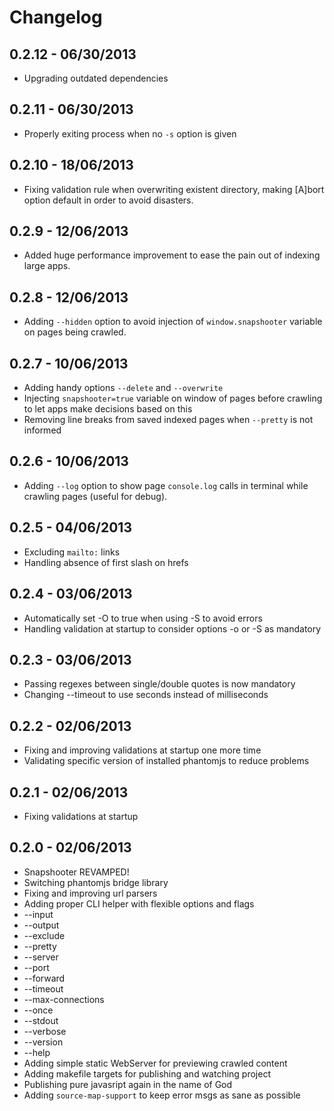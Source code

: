# Changelog

## 0.2.12 - 06/30/2013
 * Upgrading outdated dependencies

## 0.2.11 - 06/30/2013
 * Properly exiting process when no `-s` option is given

## 0.2.10 - 18/06/2013
 * Fixing validation rule when overwriting existent directory, making [A]bort
 option default in order to avoid disasters.

## 0.2.9 - 12/06/2013
 * Added huge performance improvement to ease the pain out of indexing large
 apps.

## 0.2.8 - 12/06/2013
 * Adding `--hidden` option to avoid injection of `window.snapshooter` variable
 on pages being crawled.

## 0.2.7 - 10/06/2013
 * Adding handy options `--delete` and `--overwrite`
 * Injecting `snapshooter=true` variable on window of pages before crawling to
 let apps make decisions based on this
 * Removing line breaks from saved indexed pages when `--pretty` is not informed

## 0.2.6 - 10/06/2013
 * Adding `--log` option to show page `console.log` calls in terminal while
 crawling pages (useful for debug).

## 0.2.5 - 04/06/2013
 * Excluding `mailto:` links
 * Handling absence of first slash on hrefs

## 0.2.4 - 03/06/2013
 * Automatically set -O to true when using -S to avoid errors
 * Handling validation at startup to consider options -o or -S as mandatory 

## 0.2.3 - 03/06/2013
 * Passing regexes between single/double quotes is now mandatory
 * Changing --timeout to use seconds instead of milliseconds

## 0.2.2 - 02/06/2013
 * Fixing and improving validations at startup one more time
 * Validating specific version of installed phantomjs to reduce problems

## 0.2.1 - 02/06/2013
 * Fixing validations at startup

## 0.2.0 - 02/06/2013
 * Snapshooter REVAMPED!
 * Switching phantomjs bridge library
 * Fixing and improving url parsers
 * Adding proper CLI helper with flexible options and flags
  * --input
  * --output
  * --exclude
  * --pretty
  * --server
  * --port
  * --forward
  * --timeout
  * --max-connections
  * --once
  * --stdout
  * --verbose
  * --version
  * --help
 * Adding simple static WebServer for previewing crawled content
 * Adding makefile targets for publishing and watching project
 * Publishing pure javasript again in the name of God
 * Adding `source-map-support` to keep error msgs as sane as possible